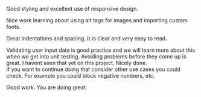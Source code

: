 Good styling and excellent use of responsive design.

Nice work learning about using alt tags for images and importing custom fonts.

Great indentations and spacing.  It is clear and very easy to read.

Validating user input data is good practice and we will learn more about this when we get into unit testing. Avoiding problems before they come up is great. I havent seen that yet on this project.  Nicely done.  
If you want to continue doing that consider other use cases you could check.  For example you could block negative numbers, etc.

Good work.  You are doing great.
